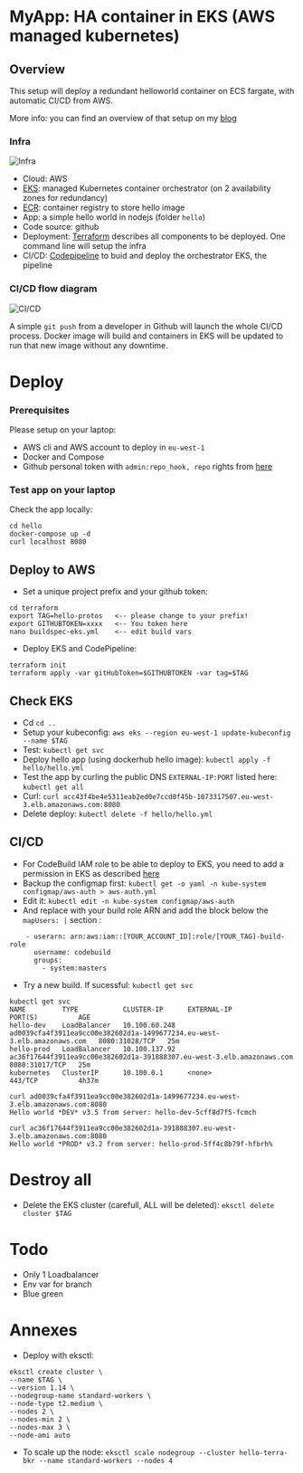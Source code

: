 # MyApp: HA container in EKS (AWS managed kubernetes)

## Overview
This setup will deploy a redundant helloworld container on ECS fargate, with automatic CI/CD from AWS.

More info: you can find an overview of that setup on my [blog](https://greg.satoshi.tech/ecs)

### Infra
![Infra](./.github/images/myapp-ecs-infra.png)

- Cloud: AWS
- [EKS](https://aws.amazon.com/eks): managed Kubernetes container orchestrator (on 2 availability zones for redundancy)
- [ECR](https://aws.amazon.com/ecr): container registry to store hello image
- App: a simple hello world in nodejs (folder `hello`)
- Code source: github
- Deployment: [Terraform](https://www.terraform.io/) describes all components to be deployed. One command line will setup the infra
- CI/CD: [Codepipeline](https://aws.amazon.com/codepipeline) to buid and deploy the orchestrator EKS, the pipeline


### CI/CD flow diagram

![CI/CD](./.github/images/myapp-ecs-cicd.png)

A simple `git push` from a developer in Github will launch the whole CI/CD process. Docker image will build and containers in EKS will be updated to run that new image without any downtime.

# Deploy

### Prerequisites
Please setup on your laptop:
- AWS cli and AWS account to deploy in `eu-west-1`
- Docker and Compose
- Github personal token with `admin:repo_hook, repo` rights from [here](https://github.com/settings/tokens)

### Test app on your laptop
Check the app locally:
```
cd hello
docker-compose up -d
curl localhost 8080
```

## Deploy to AWS
- Set a unique project prefix and your github token:
```
cd terraform
export TAG=hello-protos   <-- please change to your prefix!
export GITHUBTOKEN=xxxx   <-- You token here
nano buildspec-eks.yml    <-- edit build vars
```
- Deploy EKS and CodePipeline: 
```
terraform init
terraform apply -var gitHubToken=$GITHUBTOKEN -var tag=$TAG
```

## Check EKS
- Cd `cd ..`
- Setup your kubeconfig: `aws eks --region eu-west-1 update-kubeconfig --name $TAG`
- Test: `kubectl get svc`
- Deploy hello app (using dockerhub hello image): `kubectl apply -f hello/hello.yml` 
- Test the app by curling the public DNS `EXTERNAL-IP:PORT` listed here: `kubectl get all`
- Curl: `curl acc43f4be4e5311eab2ed0e7ccd0f45b-1073317507.eu-west-3.elb.amazonaws.com:8080`
- Delete deploy: `kubectl delete -f hello/hello.yml`

## CI/CD
- For CodeBuild IAM role to be able to deploy to EKS, you need to add a permission in EKS as described [here](https://docs.aws.amazon.com/eks/latest/userguide/add-user-role.html)
- Backup the configmap first: `kubectl get -o yaml -n kube-system configmap/aws-auth > aws-auth.yml`
- Edit it: `kubectl edit -n kube-system configmap/aws-auth`
- And replace with your build role ARN and add the block below the `mapUsers: |` section :
```
    - userarn: arn:aws:iam::[YOUR_ACCOUNT_ID]:role/[YOUR_TAG]-build-role
      username: codebuild
      groups:
        - system:masters
```

- Try a new build. If sucessful: `kubectl get svc`
```
kubectl get svc
NAME         TYPE           CLUSTER-IP      EXTERNAL-IP                                                               PORT(S)          AGE
hello-dev    LoadBalancer   10.100.60.248   ad0039cfa4f3911ea9cc00e382602d1a-1499677234.eu-west-3.elb.amazonaws.com   8080:31028/TCP   25m
hello-prod   LoadBalancer   10.100.137.92   ac36f17644f3911ea9cc00e382602d1a-391888307.eu-west-3.elb.amazonaws.com    8080:31017/TCP   25m
kubernetes   ClusterIP      10.100.0.1      <none>                                                                    443/TCP          4h37m

curl ad0039cfa4f3911ea9cc00e382602d1a-1499677234.eu-west-3.elb.amazonaws.com:8080
Hello world *DEV* v3.5 from server: hello-dev-5cff8d7f5-fcmch

curl ac36f17644f3911ea9cc00e382602d1a-391888307.eu-west-3.elb.amazonaws.com:8080
Hello world *PROD* v3.2 from server: hello-prod-5ff4c8b79f-hfbrh%
```

# Destroy all
- Delete the EKS cluster (carefull, ALL will be deleted): `eksctl delete cluster $TAG`

# Todo

- Only 1 Loadbalancer
- Env var for branch
- Blue green

# Annexes

- Deploy with eksctl:
```
eksctl create cluster \
--name $TAG \
--version 1.14 \
--nodegroup-name standard-workers \
--node-type t2.medium \
--nodes 2 \
--nodes-min 2 \
--nodes-max 3 \
--node-ami auto
```
- To scale up the node: `eksctl scale nodegroup --cluster hello-terra-bkr --name standard-workers --nodes 4`
